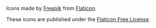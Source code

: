 Icons made by [Freepik](https://www.freepik.com/) from [Flaticon](https://www.flaticon.com).

These icons are published under the [Flaticon Free License](https://file000.flaticon.com/downloads/license/license.pdf).
